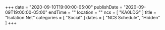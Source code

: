 +++
date = "2020-09-10T19:00:00-05:00"
publishDate = "2020-09-09T19:00:00-05:00"
endTime = ""
location = ""
ncs = [ "KA0LDG" ]
title = "Isolation Net"
categories = [ "Social" ]
dates = [ "NCS Schedule", "Hidden" ]
+++
